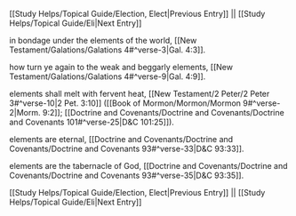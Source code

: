 [[Study Helps/Topical Guide/Election, Elect|Previous Entry]]  ||  [[Study Helps/Topical Guide/Eli|Next Entry]]

 in bondage under the elements of the world, [[New Testament/Galations/Galations 4#^verse-3|Gal. 4:3]].

 how turn ye again to the weak and beggarly elements, [[New Testament/Galations/Galations 4#^verse-9|Gal. 4:9]].

 elements shall melt with fervent heat, [[New Testament/2 Peter/2 Peter 3#^verse-10|2 Pet. 3:10]] ([[Book of Mormon/Mormon/Mormon 9#^verse-2|Morm. 9:2]]; [[Doctrine and Covenants/Doctrine and Covenants/Doctrine and Covenants 101#^verse-25|D&C 101:25]]).

 elements are eternal, [[Doctrine and Covenants/Doctrine and Covenants/Doctrine and Covenants 93#^verse-33|D&C 93:33]].

 elements are the tabernacle of God, [[Doctrine and Covenants/Doctrine and Covenants/Doctrine and Covenants 93#^verse-35|D&C 93:35]].

[[Study Helps/Topical Guide/Election, Elect|Previous Entry]]  ||  [[Study Helps/Topical Guide/Eli|Next Entry]]
